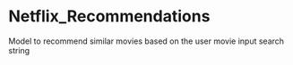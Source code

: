 # Netflix_Recommendations
Model to recommend similar movies based on the user movie input search string
